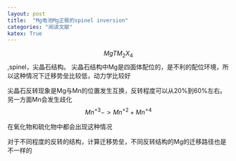 ```yaml
---
layout: post
title:  "Mg电池Mg正极的spinel inversion"
categories: "阅读文献"
katex: True
---
```


$$MgTM_2X_4$$,spinel，尖晶石结构。
尖晶石结构中Mg是四面体配位的，是不利的配位环境，所以这种情况下迁移势垒比较低，动力学比较好

尖晶石反转现象是Mg与Mn的位置发生互换，反转程度可以从20%到60%左右。另一方面Mn会发生歧化$$Mn^{+3}->Mn^{+2}+Mn^{+4}$$

在氧化物和硫化物中都会出现这种情况

对于不同程度的反转的结构，计算迁移势垒，不同反转结构的Mg的迁移路径也是不一样的

